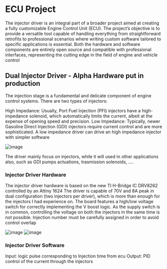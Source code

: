 # ECU Project

The injector driver is an integral part of a broader project aimed at creating a fully customizable Engine Control Unit (ECU). The project’s objective is to provide a versatile tool capable of handling everything from straightforward retrofits to professional scenarios where writing custom software tailored to specific applications is essential. Both the hardware and software components are entirely open source and compatible with professional interfaces, representing the cutting edge in the field of engine and vehicle control



## Dual Injector Driver - Alpha Hardware put in production

The injection stage is a fundamental and delicate component of engine control systems. There are two types of injectors:

High Impedance: Usually, Port Fuel Injection (PFI) injectors have a high-impedance solenoid, which automatically limits the current, albeit at the expense of opening speed and precision.
Low Impedance: Typically, newer Gasoline Direct Injection (GDI) injectors require current control and are more sophisticated. A low impedance driver can drive an high impedance injector with simpler software

![image](https://github.com/albertocesareb/ECU_proj_injDriver/assets/168373676/16a066a8-a056-4f9a-a878-48a420befdeb)

The driver mainly focus on injectors, while it will used in other applications also, such as GDI pumps actuations, trasmission solenoids, ....

### Injector Driver Hardware

The injector driver hardware is based on the new TI H-Bridge IC DRV8262 controlled by an Attiny 1624
The driver is capable of 70V and 8A peak in dual configuration (two injectors per driver), which is more than enough for the injectors I had experience on.
The board features a high/low voltage switch for correctly implementing the V boost logic. As the supply switch is in common, controlling the voltage on both the injectors in the same time is not possible. Injection number must be carefully assigned in order to avoid control overlap

![image](https://github.com/albertocesareb/ECU_proj_injDriver/assets/168373676/aa0a076d-3a4f-48fb-a942-8d0fd9ff2e42)
![image](https://github.com/albertocesareb/ECU_proj_injDriver/assets/168373676/17b75167-f6a4-406b-a1ca-cd30c057698f)

### Injector Driver Software

Input: logic pulse corresponding to Injection time from ecu
Output: PID control of the current through the injectors
